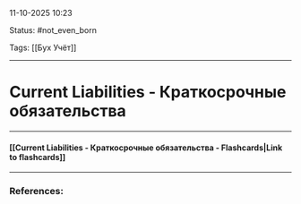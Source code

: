 
11-10-2025 10:23
 
Status: #not_even_born 

Tags: [[Бух Учёт]]

---
# Current Liabilities - Краткосрочные обязательства


----
#### [[Current Liabilities - Краткосрочные обязательства - Flashcards|Link to flashcards]]



---
### References:


